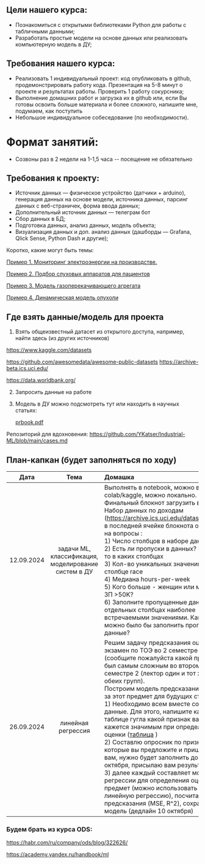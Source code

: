 
## Цели нашего курса:

- Познакомиться с открытыми библиотеками Python для работы с табличными данными;
- Разработать простые модели на основе данных или реализовать компьютерную модель в ДУ;

## Требования нашего курса:

- Реализовать 1 индивидуальный проект: код опубликовать в github, продемонстрировать работу кода. Презентация на 5-8 минут о проекте и результатах работы. Проверить 1 работу сокурсника;
- Выполнение домашних работ и загрузка их в github или, если Вы готовы освоить больше материала и более сложного, напишите мне, подумаем, как поступить
- Небольшое индивидуальное собеседование (по необходимости).

# Формат занятий:
- Созвоны раз в 2 недели на 1-1,5 часа -- посещение не обязательно

## Требования к проекту:

- Источник данных — физическое устройство (датчики + arduino), генерация данных на основе модели, источника данных, парсинг данных с веб-страничек, форма ввода данных;
- Дополнительный источник данных — телеграм бот
- Сбор данных в БД;
- Подготовка данных, анализ данных, модель объекта;
- Визуализация данных и доп. анализ данных (дашборды — Grafana, Qlick Sense, Python Dash и другие);

Коротко, какие могут быть темы:

[Пример 1. Мониторинг электроэнергии на производстве. ](https://www.notion.so/1-c702e38dda4b4b8d921ce3b5cc45c944?pvs=21)

[Пример 2. Подбор слуховых аппаратов для пациентов](https://www.notion.so/2-800f16a63eb54b109bbee21fb6445c29?pvs=21)

[Пример 3. Модель газоперекачивающего агрегата](https://www.notion.so/3-b2bfdddd1a47492d93d1b146cb635a49?pvs=21)

[Пример 4. Динамическая модель опухоли](https://www.notion.so/4-f50445b2530345cc9f689ce64f1077c8?pvs=21)



## Где взять данные/модель для проекта
1. Взять общеизвестный датасет из открытого доступа, например, найти здесь (из других источников)	

https://www.kaggle.com/datasets 

https://github.com/awesomedata/awesome-public-datasets 
[](https://www.kaggle.com/datasets)https://archive-beta.ics.uci.edu/

https://data.worldbank.org/


2. Запросить данные на работе
3. Модель в ДУ можно подсмотреть тут или находить в научных статьях:
    
    [prbook.pdf](https://prod-files-secure.s3.us-west-2.amazonaws.com/967bc864-fa93-4ebb-a65a-1738a06dd035/807630ea-9602-41b9-a301-d10520a98cc2/prbook.pdf)

Репозиторий для вдохновения: https://github.com/YKatser/Industrial-ML/blob/main/cases.md

## План-капкан (будет заполняться по ходу)
| Дата       | Тема                | Домашка |
| ------------- |:------------------:| :-----|
| 12.09.2024     |  задачи ML, классификация, моделирование систем в ДУ | Выполнять в notebook, можно в colab/kaggle, можно локально. <br/> Финальный блокнот загрузить в свой гит. Набор данных по доходам (https://archive.ics.uci.edu/dataset/2/adult) в последней ячейке блокнота ответить на вопросы : <br/> 1) Число столбцов в наборе данных <br/> 2) Есть ли пропуски в данных? Если есть, то в каких столбцах <br/> 3) Кол-во уникальных значений в столбце race <br/> 4) Медиана hours-per-week <br/> 5) Кого больше - женщин или мужчин с ЗП >50K?<br/> 6) Заполните пропущенные данные в отдельных столбцах наиболее встречаемыми значениями. Как еще можно было бы заполнить пропущенные данные? |
|26.09.2024|линейная регрессия| Решим задачу предсказания оценки за экзамен по ТОЭ во 2 семестре (сообщите пожалуйста какой предмет был самым сложным во втором семестре 2 (лектор один и тот же у обеих групп). <br/> Построим модель предсказания оценки за этот предмет для будущих студентов:  <br/> 1) Необходимо всем вместе собрать данные. Для этого, напишите каждый в таблице гугла какой признак вам кажется значимым при определении оценки ([таблица](https://docs.google.com/spreadsheets/d/1het-urZJKtHMKdE84htxegRR8WXS9C5WEdajfBXRDrI/edit?usp=sharing) ) <br/> 2) Cоставлю опросник по признакам, которые вы предложите и пришлю  его вам, нужно будет заполнить до 1 октября, присылаю вам результаты <br/> 3) далее каждый составляет модель регрессии для определения оценки за предмет (можно использовать не только линейную регрессию), посчитать ошибку предсказания (MSE, R^2), сохранить модель (дедлайн 10 октября)


### Будем брать из курса ODS:

https://habr.com/ru/company/ods/blog/322626/

https://academy.yandex.ru/handbook/ml


